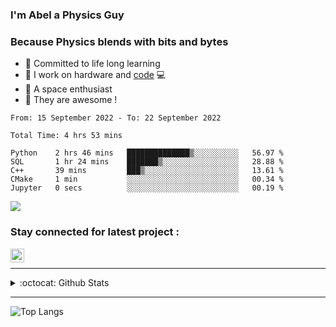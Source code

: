 ### I'm Abel a Physics Guy

### Because Physics blends with bits and bytes

- 🍭 Committed to life long learning
- 🗽 I work on hardware and [code](https://www.stopstalk.com/user/profile/AbelDixon) 💻
- 🚀 A space enthusiast 
- 🎹 They are awesome !


<!--START_SECTION:waka-->

```text
From: 15 September 2022 - To: 22 September 2022

Total Time: 4 hrs 53 mins

Python    2 hrs 46 mins   ██████████████▒░░░░░░░░░░   56.97 %
SQL       1 hr 24 mins    ███████▒░░░░░░░░░░░░░░░░░   28.88 %
C++       39 mins         ███▒░░░░░░░░░░░░░░░░░░░░░   13.61 %
CMake     1 min           ░░░░░░░░░░░░░░░░░░░░░░░░░   00.34 %
Jupyter   0 secs          ░░░░░░░░░░░░░░░░░░░░░░░░░   00.19 %
```

<!--END_SECTION:waka-->

![](https://komarev.com/ghpvc/?username=CasCard&color=blueviolet)

### Stay connected for latest project :

[<img align="left" alt="Abel | LinkedIn" width="22px" src="https://cdn.jsdelivr.net/npm/simple-icons@v3/icons/linkedin.svg" />][linkedin]

<br />

--- 

<details>
  <summary>:octocat: Github Stats</summary>

  <img align="left" alt="CasCard Github Stats" src="https://github-readme-stats.codestackr.vercel.app/api?username=CasCard&show_icons=true&theme=dracula&count_private=true" />

</details>

---

![Top Langs](https://github-readme-stats.vercel.app/api/top-langs/?username=CasCard&layout=compact)

[website]: https://innovaim.in
[linkedin]: https://linkedin.com/in/abelcdixon

